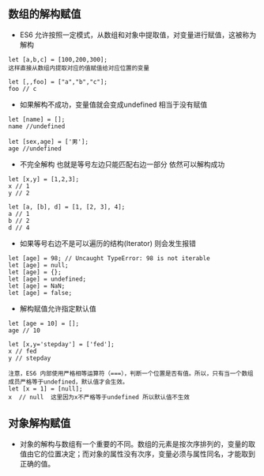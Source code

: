 ## 数组的解构赋值
- ES6 允许按照一定模式，从数组和对象中提取值，对变量进行赋值，这被称为解构
```
let [a,b,c] = [100,200,300];
这样直接从数组内提取对应的值赋值给对应位置的变量

let [,,foo] = ["a","b","c"];
foo // c
```
- 如果解构不成功，变量值就会变成undefined 相当于没有赋值
```
let [name] = [];
name //undefined

let [sex,age] = ['男'];
age //undefined
```
- 不完全解构 也就是等号左边只能匹配右边一部分 依然可以解构成功
```
let [x,y] = [1,2,3];
x // 1
y // 2

let [a, [b], d] = [1, [2, 3], 4];
a // 1
b // 2
d // 4
```

- 如果等号右边不是可以遍历的结构(Iterator) 则会发生报错
```
let [age] = 98; // Uncaught TypeError: 98 is not iterable
let [age] = null;
let [age] = {};
let [age] = undefined;
let [age] = NaN;
let [age] = false;
```

- 解构赋值允许指定默认值
```
let [age = 10] = [];
age // 10

let [x,y='stepday'] = ['fed'];
x // fed
y // stepday

注意，ES6 内部使用严格相等运算符（===），判断一个位置是否有值。所以，只有当一个数组成员严格等于undefined，默认值才会生效。
let [x = 1] = [null];
x  // null  这里因为x不严格等于undefined 所以默认值不生效
```

## 对象解构赋值
- 对象的解构与数组有一个重要的不同。数组的元素是按次序排列的，变量的取值由它的位置决定；而对象的属性没有次序，变量必须与属性同名，才能取到正确的值。

